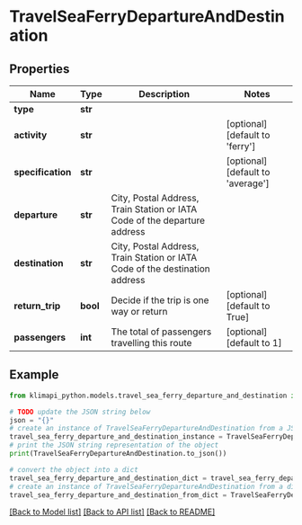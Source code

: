 # TravelSeaFerryDepartureAndDestination


## Properties

Name | Type | Description | Notes
------------ | ------------- | ------------- | -------------
**type** | **str** |  | 
**activity** | **str** |  | [optional] [default to 'ferry']
**specification** | **str** |  | [optional] [default to 'average']
**departure** | **str** | City, Postal Address, Train Station or IATA Code of the departure address | 
**destination** | **str** | City, Postal Address, Train Station or IATA Code of the destination address | 
**return_trip** | **bool** | Decide if the trip is one way or return | [optional] [default to True]
**passengers** | **int** | The total of passengers travelling this route | [optional] [default to 1]

## Example

```python
from klimapi_python.models.travel_sea_ferry_departure_and_destination import TravelSeaFerryDepartureAndDestination

# TODO update the JSON string below
json = "{}"
# create an instance of TravelSeaFerryDepartureAndDestination from a JSON string
travel_sea_ferry_departure_and_destination_instance = TravelSeaFerryDepartureAndDestination.from_json(json)
# print the JSON string representation of the object
print(TravelSeaFerryDepartureAndDestination.to_json())

# convert the object into a dict
travel_sea_ferry_departure_and_destination_dict = travel_sea_ferry_departure_and_destination_instance.to_dict()
# create an instance of TravelSeaFerryDepartureAndDestination from a dict
travel_sea_ferry_departure_and_destination_from_dict = TravelSeaFerryDepartureAndDestination.from_dict(travel_sea_ferry_departure_and_destination_dict)
```
[[Back to Model list]](../README.md#documentation-for-models) [[Back to API list]](../README.md#documentation-for-api-endpoints) [[Back to README]](../README.md)


